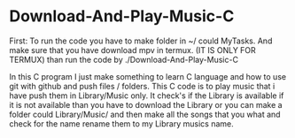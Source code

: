 # Download-And-Play-Music-C

First: To run the code you have to make folder in ~/ could MyTasks. And make sure that you have download mpv in termux. (IT IS ONLY FOR TERMUX)
than run the code by ./Download-And-Play-Music-C

In this C program I just make something to learn C language and how to use git with github and push files / folders. This C code is to play music that i have push them in Library/Music only. It check's if the Library is available if it is not available than you have to download the Library or you can make a folder could Library/Music/ and then make all the songs that you what and check for the name rename them to my Library musics name.
